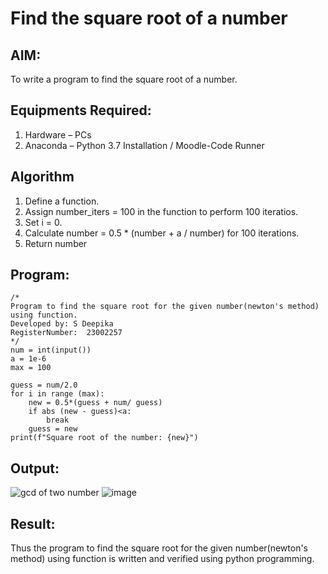 # Find the square root of a number

## AIM:
To write a program to find the square root of a number.

## Equipments Required:
1. Hardware – PCs
2. Anaconda – Python 3.7 Installation / Moodle-Code Runner

## Algorithm
1. Define a function.
2. Assign number_iters = 100 in the function to perform 100 iteratios.
3. Set i = 0.
4. Calculate  number = 0.5 * (number + a / number) for 100 iterations.
5. Return number

## Program:
```
/*
Program to find the square root for the given number(newton's method) using function.
Developed by: S Deepika 
RegisterNumber:  23002257
*/
num = int(input())
a = 1e-6
max = 100

guess = num/2.0
for i in range (max):
    new = 0.5*(guess + num/ guess)
    if abs (new - guess)<a:
        break
    guess = new
print(f"Square root of the number: {new}")
```

## Output:
![gcd of two number](gcd.png)
![image](https://github.com/Deepikasuresh05/Square-root-of-a-number/assets/148514509/a3962984-136c-464b-85f3-1f4826a07ab0)



## Result:
Thus the program to find the square root for the given number(newton's method) using function is written and verified using python programming.
